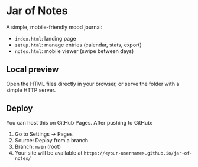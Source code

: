 # Jar of Notes

A simple, mobile-friendly mood journal:
- `index.html`: landing page
- `setup.html`: manage entries (calendar, stats, export)
- `notes.html`: mobile viewer (swipe between days)

## Local preview
Open the HTML files directly in your browser, or serve the folder with a simple HTTP server.

## Deploy
You can host this on GitHub Pages. After pushing to GitHub:
1. Go to Settings → Pages
2. Source: Deploy from a branch
3. Branch: `main` (root)
4. Your site will be available at `https://<your-username>.github.io/jar-of-notes/`
